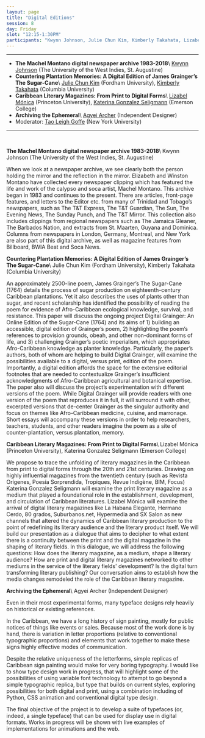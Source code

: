 ```yaml
---
layout: page
title: "Digital Editions"
session: 8
day: Friday
slot: "12:15-1:30PM"
participants: "Kwynn Johnson, Julie Chun Kim, Kimberly Takahata, Lizabel Mónica, Katerina Gonzalez Seligmann, Agyei Archer, Tao Leigh Goffe"
---
```



---

- **The Machel Montano digital newspaper archive 1983-2018**\\
[Kwynn Johnson]({{site.baseurl}}/bios/index.html#kwynn-johnson) (The University of the West Indies, St. Augustine)
- **Countering Plantation Memories: A Digital Edition of James Grainger’s The Sugar-Cane**\\
[Julie Chun Kim]({{site.baseurl}}/bios/index.html#julie-chun-kim) (Fordham University), [Kimberly Takahata]({{site.baseurl}}/bios/index.html#kimberly-takahata) (Columbia University)
- **Caribbean Literary Magazines: From Print to Digital Forms**\\
[Lizabel Mónica]({{site.baseurl}}/bios/index.html#lizabel-monica) (Princeton University), [Katerina Gonzalez Seligmann]({{site.baseurl}}/bios/index.html#katerina-gonzalez-seligmann) (Emerson College)
- **Archiving the Ephemeral**\\
[Agyei Archer]({{site.baseurl}}/bios/index.html#agyei-archer) (Independent Designer)
- Moderator: [Tao Leigh Goffe]({{site.baseurl}}/bios/index.html#tao-leigh-goffe) (New York University)

---

<br>

**The Machel Montano digital newspaper archive 1983-2018**\\
Kwynn Johnson (The University of the West Indies, St. Augustine)

When we look at a newspaper archive, we see clearly both the person holding the mirror and the reflection in the mirror. Elizabeth and Winston Montano have collected every newspaper clipping which has featured the life and work of the calypso and soca artist, Machel Montano. This archive began in 1983 and continues to the present. There are articles, front-page features, and letters to the Editor etc. from many of Trinidad and Tobago’s newspapers, such as The T&T Express, The T&T Guardian, The Sun, The Evening News, The Sunday Punch, and The T&T Mirror. This collection also includes clippings from regional newspapers such as The Jamaica Gleaner, The Barbados Nation, and extracts from St. Maarten, Guyana and Dominica. Columns from newspapers in London, Germany, Montreal, and New York are also part of this digital archive, as well as magazine features from Billboard, BWIA Beat and Soca News.

**Countering Plantation Memories: A Digital Edition of James Grainger’s The Sugar-Cane**\\
Julie Chun Kim (Fordham University), Kimberly Takahata (Columbia University)

An approximately 2500-line poem, James Grainger’s The Sugar-Cane (1764) details the process of sugar production on eighteenth-century Caribbean plantations. Yet it also describes the uses of plants other than sugar, and recent scholarship has identified the possibility of reading the poem for evidence of Afro-Caribbean ecological knowledge, survival, and resistance. This paper will discuss the ongoing project Digital Grainger: An Online Edition of the Sugar-Cane (1764) and its aims of 1) building an accessible, digital edition of Grainger’s poem, 2) highlighting the poem’s references to provision grounds, obeah, and other non-dominant forms of life, and 3) challenging Grainger’s poetic imperialism, which appropriates Afro-Caribbean knowledge as planter knowledge. Particularly, the paper’s authors, both of whom are helping to build Digital Grainger, will examine the possibilities available to a digital, versus print, edition of the poem. Importantly, a digital edition affords the space for the extensive editorial footnotes that are needed to contextualize Grainger’s insufficient acknowledgments of Afro-Caribbean agricultural and botanical expertise. The paper also will discuss the project’s experimentation with different versions of the poem. While Digital Grainger will provide readers with one version of the poem that reproduces it in full, it will surround it with other, excerpted versions that de-center Grainger as the singular authority and focus on themes like Afro-Caribbean medicine, cuisine, and marronage. Short essays will accompany these versions in order to help researchers, teachers, students, and other readers imagine the poem as a site of counter-plantation, versus plantation, memory.

**Caribbean Literary Magazines: From Print to Digital Forms**\\
Lizabel Mónica (Princeton University), Katerina Gonzalez Seligmann (Emerson College)

We propose to trace the unfolding of literary magazines in the Caribbean from print to digital forms through the 20th and 21st centuries. Drawing on highly influential magazines from the twentieth century (such as Revista Orígenes, Poesía Sorprendida, Tropiques, Revue Indigène, BIM, Focus) Katerina Gonzalez Seligmann will examine the print literary magazine as a medium that played a foundational role in the establishment, development, and circulation of Caribbean literatures. Lizabel Mónica will examine the arrival of digital literary magazines like La Habana Elegante, Hermano Cerdo, 80 grados, Suburbanos.net, Hypermedia and SX Salon as new channels that altered the dynamics of Caribbean literary production to the point of redefining its literary audience and the literary product itself. We will build our presentation as a dialogue that aims to decipher to what extent there is a continuity between the print and the digital magazine in the shaping of literary fields. In this dialogue, we will address the following questions: How does the literary magazine, as a medium, shape a literary audience? How are print and digital literary magazines networked to other mediums in the service of the literary fields' development? Is the digital turn transforming literary publishing? Our conversation aims to establish how the media changes remodeled the role of the Caribbean literary magazine.

**Archiving the Ephemeral**\\
Agyei Archer (Independent Designer)

Even in their most experimental forms, many typeface designs rely heavily on historical or existing references.
                    
In the Caribbean, we have a long history of sign painting, mostly for public notices of things like events or sales. Because most of the work done is by hand, there is variation in letter proportions (relative to conventional typographic proportions) and elements that work together to make these signs highly effective modes of communication.
                    
Despite the relative uniqueness of the letterforms, simple replicas of Caribbean sign painting would make for very boring typography. I would like to show type design work in progress, that will highlight some of the possibilities of using variable font technology to attempt to go beyond a simple typographic replica, but type that builds on current styles, exploring possibilities for both digital and print, using a combination including of Python, CSS animation and conventional digital type design.
                    
The final objective of the project is to develop a suite of typefaces (or, indeed, a single typeface) that can be used for display use in digital formats. Works in progress will be shown with live examples of implementations for animations and the web.

